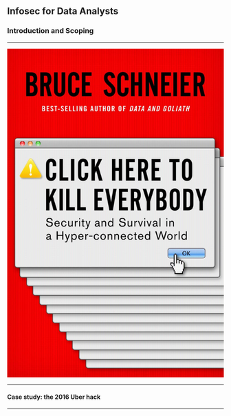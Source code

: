 ## Infosec for Data Analysts

### Introduction and Scoping

---

![Click-Here](img/Click-Here.jpg)

---

#### Case study: the 2016 Uber hack

---


### 
